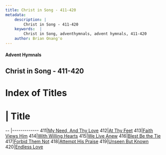 ```yaml
---
title: Christ in Song - 411-420
metadata:
    description: |
        Christ in Song - 411-420
    keywords:  |
        Christ in Song, adventhymnals, advent hymnals, 411-420
    author: Brian Onang'o
---
```


#### Advent Hymnals
## Christ in Song - 411-420

# Index of Titles
# | Title                        
-- |-------------
411|[My Need, And Thy Love](/christ-in-song/CIS/401-500/411-420/My-Need,-And-Thy-Love)
412|[At Thy Feet](/christ-in-song/CIS/401-500/411-420/At-Thy-Feet)
413|[Faith Views Him](/christ-in-song/CIS/401-500/411-420/Faith-Views-Him)
414|[With Willing Hearts](/christ-in-song/CIS/401-500/411-420/With-Willing-Hearts)
415|[We Live Anew](/christ-in-song/CIS/401-500/411-420/We-Live-Anew)
416|[Blest Be the Tie](/christ-in-song/CIS/401-500/411-420/Blest-Be-the-Tie)
417|[Forbid Them Not](/christ-in-song/CIS/401-500/411-420/Forbid-Them-Not)
418|[Attempt His Praise](/christ-in-song/CIS/401-500/411-420/Attempt-His-Praise)
419|[Unseen But Known](/christ-in-song/CIS/401-500/411-420/Unseen-But-Known)
420|[Endless Love](/christ-in-song/CIS/401-500/411-420/Endless-Love)